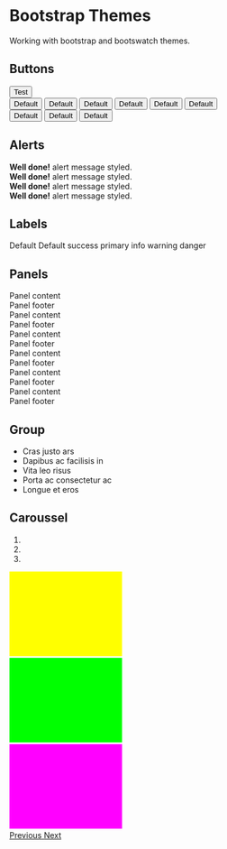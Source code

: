 # Bootstrap Themes
Working with bootstrap and bootswatch themes.

## Buttons
<div>
<button> Test </button><br>
<button type="button" class="btn btn-lg btn-default">Default</button>
<button type="button" class="btn btn-lg btn-success">Default</button>
<button type="button" class="btn btn-lg btn-primary">Default</button>
<button type="button" class="btn btn-lg btn-info">Default</button>
<button type="button" class="btn btn-lg btn-warning">Default</button>
<button type="button" class="btn btn-lg btn-danger">Default</button>
<br>
<button type="button" class="btn btn-xs btn-info">Default</button>
<button type="button" class="btn btn-xs btn-warning">Default</button>
<button type="button" class="btn btn-xs btn-danger">Default</button>
</div>

## Alerts
<div>
<div class="alert alert-success" role="alert">
  <strong>Well done!</strong> alert message styled. </div>
<div class="alert alert-info" role="alert">
  <strong>Well done!</strong> alert message styled. </div>
<div class="alert alert-warning" role="alert">
  <strong>Well done!</strong> alert message styled. </div>
<div class="alert alert-danger" role="alert">
 <strong>Well done!</strong> alert message styled. </div>
</div>

## Labels
 <span class="label ">Default</span>
 <span class="label label-default">Default</span>
 <span class="label label-success">success</span>
 <span class="label label-primary">primary</span>
 <span class="label label-info">info</span>
 <span class="label label-warning">warning</span>
 <span class="label label-danger">danger</span>


## Panels
<div class="panel panel-default">
  <div class="panel-body"> Panel content </div>
  <div class="panel-footer">Panel footer</div></div>
<div class="panel panel-success">
  <div class="panel-body"> Panel content </div>
  <div class="panel-footer">Panel footer</div></div>
<div class="panel panel-primary">
  <div class="panel-body"> Panel content </div>
  <div class="panel-footer">Panel footer</div></div>
<div class="panel panel-info">
  <div class="panel-body"> Panel content </div>
  <div class="panel-footer">Panel footer</div></div>
<div class="panel panel-warning">
  <div class="panel-body"> Panel content </div>
  <div class="panel-footer">Panel footer</div></div>
<div class="panel panel-danger">
  <div class="panel-body"> Panel content </div>
  <div class="panel-footer">Panel footer</div></div>

## Group

<ul class="list-group">
  <li class="list-group-item">Cras justo ars</li>
  <li class="list-group-item">Dapibus ac facilisis in</li>
  <li class="list-group-item">Vita leo risus</li>
  <li class="list-group-item">Porta ac consectetur ac</li>
  <li class="list-group-item">Longue et eros</li>
</ul>



## Caroussel

  <div class="page-header">
</div>
<div id="carousel-example-generic" class="carousel slide" data-ride="carousel">
  <ol class="carousel-indicators">
    <li data-target="#carousel-example-generic" data-slide-to="0" class="active"></li>
    <li data-target="#carousel-example-generic" data-slide-to="1"></li>
    <li data-target="#carousel-example-generic" data-slide-to="2"></li>
  </ol>
  <div class="carousel-inner" role="listbox">
    <div class="item active">
      <img src="/images/carousel01.png" alt="First slide">
    </div>
    <div class="item">
      <img src="/images/carousel02.png" alt="Second slide">
    </div>
    <div class="item">
      <img src="/images/carousel03.png" alt="Third slide">
    </div>
  </div>
  <a class="left carousel-control" href="#carousel-example-generic" role="button" data-slide="prev">
    <span class="glyphicon glyphicon-chevron-left" aria-hidden="true"></span>
    <span class="sr-only">Previous</span>
  </a>
  <a class="right carousel-control" href="#carousel-example-generic" role="button" data-slide="next">
    <span class="glyphicon glyphicon-chevron-right" aria-hidden="true"></span>
    <span class="sr-only">Next</span>
  </a>
</div>
